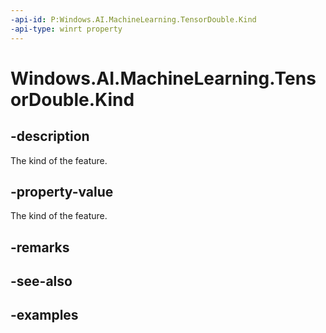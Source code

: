 ```yaml
---
-api-id: P:Windows.AI.MachineLearning.TensorDouble.Kind
-api-type: winrt property
---
```


<!-- Property syntax.
public LearningModelFeatureKind Kind { get; }
-->

# Windows.AI.MachineLearning.TensorDouble.Kind

## -description
The kind of the feature.

## -property-value
The kind of the feature.

## -remarks

## -see-also

## -examples
